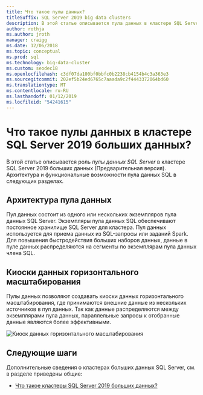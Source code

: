 ```yaml
---
title: Что такое пулы данных?
titleSuffix: SQL Server 2019 big data clusters
description: В этой статье описывается пула данных в кластере SQL Server 2019 больших данных.
author: rothja
ms.author: jroth
manager: craigg
ms.date: 12/06/2018
ms.topic: conceptual
ms.prod: sql
ms.technology: big-data-cluster
ms.custom: seodec18
ms.openlocfilehash: c3df07da100bf0bbfc0b2238cb4154b4c3a363e3
ms.sourcegitcommit: 202ef5b24ed6765c7aaada9c2f4443372064bd60
ms.translationtype: MT
ms.contentlocale: ru-RU
ms.lasthandoff: 01/12/2019
ms.locfileid: "54241615"
---
```

# <a name="what-are-data-pools-in-a-sql-server-2019-big-data-cluster"></a>Что такое пулы данных в кластере SQL Server 2019 больших данных?

В этой статье описывается роль *пулы данных SQL Server* в кластере SQL Server 2019 больших данных (Предварительная версия). Архитектура и функциональные возможности пула данных SQL в следующих разделах.

## <a name="data-pool-architecture"></a>Архитектура пула данных

Пул данных состоит из одного или нескольких экземпляров пула данных SQL Server. Экземпляры пула данных SQL обеспечивают постоянное хранилище SQL Server для кластера. Пул данных используется для приема данных из SQL-запросы или заданий Spark. Для повышения быстродействия больших наборов данных, данные в пуле данных распределяются на сегменты по экземплярам пула данных члена SQL.

## <a name="scale-out-data-marts"></a>Киоски данных горизонтального масштабирования

Пулы данных позволяют создавать киоски данных горизонтального масштабирования, где принимаются внешние данные из нескольких источников в пул данных. Так как данные распределяются между экземплярами пула данных, параллельные запросы к отобранные данные являются более эффективными.

![Киоск данных горизонтального масштабирования](media/concept-data-pool/data-virtualization-improvements.png)

## <a name="next-steps"></a>Следующие шаги

Дополнительные сведения о кластерах больших данных SQL Server, см. в разделе приведены общие:

- [Что такое кластеры SQL Server 2019 больших данных?](big-data-cluster-overview.md)
